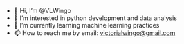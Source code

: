 - 👋 Hi, I’m @VLWingo
- 👀 I’m interested in python development and data analysis
- 🌱 I’m currently learning machine learning practices
- 📫 How to reach me by email: victorialwingo@gmail.com

<!---
VLWingo/VLWingo is a ✨ special ✨ repository because its `README.md` (this file) appears on your GitHub profile.
You can click the Preview link to take a look at your changes.
--->
